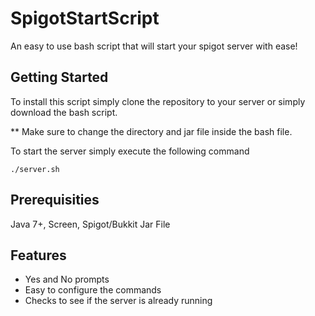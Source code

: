 # SpigotStartScript

An easy to use bash script that will start your spigot server with ease!

## Getting Started

To install this script simply clone the repository to your server or simply download the bash script.

** Make sure to change the directory and jar file inside the bash file.

To start the server simply execute the following command

```
./server.sh
```

## Prerequisities

Java 7+, Screen, Spigot/Bukkit Jar File

## Features

* Yes and No prompts
* Easy to configure the commands
* Checks to see if the server is already running
